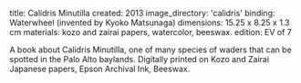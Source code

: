 title: Calidris Minutilla
created: 2013
image_directory: 'calidris'
binding: Waterwheel (invented by Kyoko Matsunaga) 
dimensions: 15.25 x 8.25 x 1.3 cm
materials: kozo and zairai papers, watercolor, beeswax.
edition: EV of 7

A book about Calidris Minutilla, one of many species of waders that can be spotted in the Palo Alto baylands. Digitally printed on Kozo and Zairai Japanese papers, Epson Archival Ink, Beeswax.
